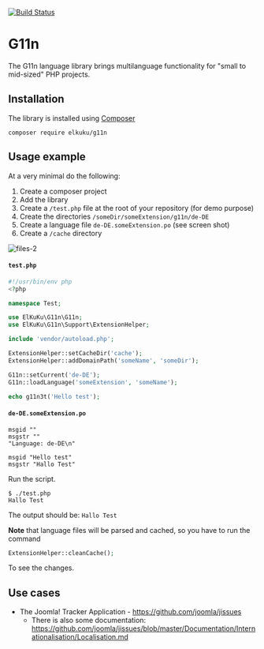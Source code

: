 [![Build Status](https://travis-ci.org/elkuku/g11n.svg?branch=master)](https://travis-ci.org/elkuku/g11n)

# G11n

The G11n language library brings multilanguage functionality for "small to mid-sized" PHP projects.

## Installation

The library is installed using [Composer](http://getcomposer.org/)


    composer require elkuku/g11n

## Usage example

At a very minimal do the following:

1. Create a composer project
1. Add the library
1. Create a `/test.php` file at the root of your repository (for demo purpose)
1. Create the directories `/someDir/someExtension/g11n/de-DE`
1. Create a language file `de-DE.someExtension.po` (see screen shot)
1. Create a `/cache` directory

![files-2](https://user-images.githubusercontent.com/33978/41873132-b88f4572-7889-11e8-92d3-d802d03e7e72.png)

#### `test.php`

```php
#!/usr/bin/env php
<?php

namespace Test;

use ElKuKu\G11n\G11n;
use ElKuKu\G11n\Support\ExtensionHelper;

include 'vendor/autoload.php';

ExtensionHelper::setCacheDir('cache');
ExtensionHelper::addDomainPath('someName', 'someDir');

G11n::setCurrent('de-DE');
G11n::loadLanguage('someExtension', 'someName');

echo g11n3t('Hello test');
```

#### `de-DE.someExtension.po`

```po
msgid ""
msgstr ""
"Language: de-DE\n"

msgid "Hello test"
msgstr "Hallo Test"
```

Run the script.

```
$ ./test.php
Hallo Test
```
The output should be: `Hallo Test`

**Note** that language files will be parsed and cached, so you have to run the command

```php
ExtensionHelper::cleanCache();
```

To see the changes.

## Use cases

* The Joomla! Tracker Application - https://github.com/joomla/jissues
    * There is also some documentation: https://github.com/joomla/jissues/blob/master/Documentation/Internationalisation/Localisation.md
